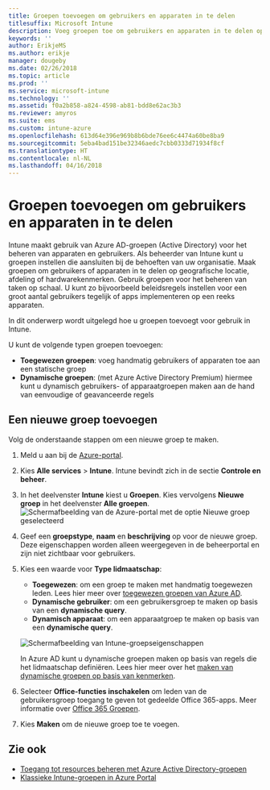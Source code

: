 ```yaml
---
title: Groepen toevoegen om gebruikers en apparaten in te delen
titlesuffix: Microsoft Intune
description: Voeg groepen toe om gebruikers en apparaten in te delen op basis van geografie, afdeling of hardwarespecificaties.
keywords: ''
author: ErikjeMS
ms.author: erikje
manager: dougeby
ms.date: 02/26/2018
ms.topic: article
ms.prod: ''
ms.service: microsoft-intune
ms.technology: ''
ms.assetid: f0a2b858-a824-4598-ab81-bdd8e62ac3b3
ms.reviewer: amyros
ms.suite: ems
ms.custom: intune-azure
ms.openlocfilehash: 613d64e396e969b8b6bde76ee6c4474a60be8ba9
ms.sourcegitcommit: 5eba4bad151be32346aedc7cbb0333d71934f8cf
ms.translationtype: HT
ms.contentlocale: nl-NL
ms.lasthandoff: 04/16/2018
---
```

# <a name="add-groups-to-organize-users-and-devices"></a>Groepen toevoegen om gebruikers en apparaten in te delen
Intune maakt gebruik van Azure AD-groepen (Active Directory) voor het beheren van apparaten en gebruikers. Als beheerder van Intune kunt u groepen instellen die aansluiten bij de behoeften van uw organisatie. Maak groepen om gebruikers of apparaten in te delen op geografische locatie, afdeling of hardwarekenmerken. Gebruik groepen voor het beheren van taken op schaal. U kunt zo bijvoorbeeld beleidsregels instellen voor een groot aantal gebruikers tegelijk of apps implementeren op een reeks apparaten.

In dit onderwerp wordt uitgelegd hoe u groepen toevoegt voor gebruik in Intune.

U kunt de volgende typen groepen toevoegen:
- **Toegewezen groepen**: voeg handmatig gebruikers of apparaten toe aan een statische groep
- **Dynamische groepen**: (met Azure Active Directory Premium) hiermee kunt u dynamisch gebruikers- of apparaatgroepen maken aan de hand van eenvoudige of geavanceerde regels

## <a name="add-a-new-group"></a>Een nieuwe groep toevoegen

Volg de onderstaande stappen om een nieuwe groep te maken.
1. Meld u aan bij de [Azure-portal](https://portal.azure.com).
2. Kies **Alle services** > **Intune**. Intune bevindt zich in de sectie **Controle en beheer**.
3. In het deelvenster **Intune** kiest u **Groepen**. Kies vervolgens **Nieuwe groep** in het deelvenster **Alle groepen**.
   ![Schermafbeelding van de Azure-portal met de optie Nieuwe groep geselecteerd](./media/groups-add-new.png)
4. Geef een **groepstype**, **naam** en **beschrijving** op voor de nieuwe groep. Deze eigenschappen worden alleen weergegeven in de beheerportal en zijn niet zichtbaar voor gebruikers.

5. Kies een waarde voor **Type lidmaatschap**:
   - **Toegewezen**: om een groep te maken met handmatig toegewezen leden. Lees hier meer over [toegewezen groepen van Azure AD](https://docs.microsoft.com/azure/active-directory/active-directory-groups-create-azure-portal).
   - **Dynamische gebruiker**: om een gebruikersgroep te maken op basis van een **dynamische query**.
   - **Dynamisch apparaat**: om een apparaatgroep te maken op basis van een **dynamische query**.

   ![Schermafbeelding van Intune-groepseigenschappen](./media/groups-add-properties.png)

   In Azure AD kunt u dynamische groepen maken op basis van regels die het lidmaatschap definiëren. Lees hier meer over het [maken van dynamische groepen op basis van kenmerken](https://docs.microsoft.com/azure/active-directory/active-directory-groups-dynamic-membership-azure-portal).

6. Selecteer **Office-functies inschakelen** om leden van de gebruikersgroep toegang te geven tot gedeelde Office 365-apps. Meer informatie over [Office 365 Groepen](https://support.office.com/article/Learn-about-Office-365-groups-b565caa1-5c40-40ef-9915-60fdb2d97fa2).
7. Kies **Maken** om de nieuwe groep toe te voegen.

## <a name="see-also"></a>Zie ook
- [Toegang tot resources beheren met Azure Active Directory-groepen](https://docs.microsoft.com/azure/active-directory/active-directory-manage-groups)
- [Klassieke Intune-groepen in Azure Portal](groups-get-started.md)
